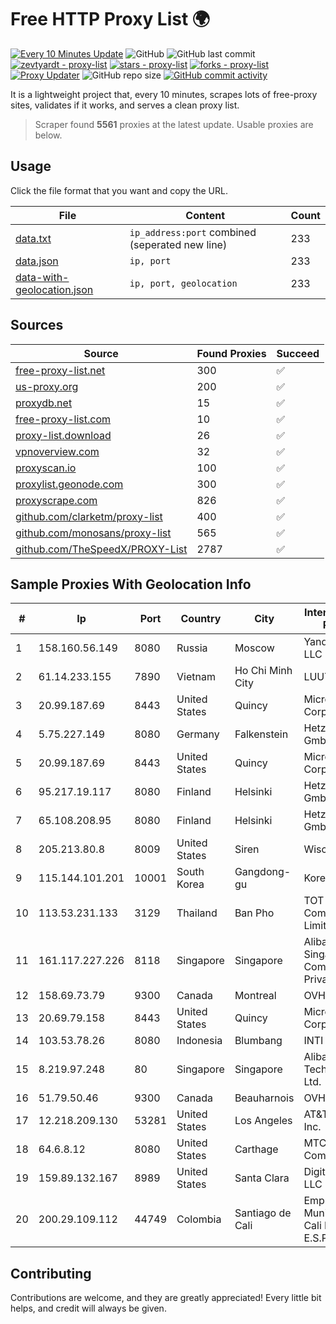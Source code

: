 
# Free HTTP Proxy List 🌍

[![Every 10 Minutes Update](https://github.com/mertguvencli/http-proxy-list/actions/workflows/main.yml/badge.svg?branch=main)](https://github.com/mertguvencli/http-proxy-list/actions/workflows/main.yml)
![GitHub](https://img.shields.io/github/license/mertguvencli/http-proxy-list)
![GitHub last commit](https://img.shields.io/github/last-commit/mertguvencli/http-proxy-list)
[![zevtyardt - proxy-list](https://img.shields.io/static/v1?label=zevtyardt&message=proxy-list&color=blue&logo=github)](https://github.com/zevtyardt/proxy-list "Go to GitHub repo")
[![stars - proxy-list](https://img.shields.io/github/stars/zevtyardt/proxy-list?style=social)](https://github.com/zevtyardt/proxy-list)
[![forks - proxy-list](https://img.shields.io/github/forks/zevtyardt/proxy-list?style=social)](https://github.com/zevtyardt/proxy-list)
[![Proxy Updater](https://github.com/zevtyardt/proxy-list/workflows/Proxy%20Updater/badge.svg)](https://github.com/zevtyardt/proxy-list/actions?query=workflow:"Proxy+Updater")
![GitHub repo size](https://img.shields.io/github/repo-size/zevtyardt/proxy-list)
[![GitHub commit activity](https://img.shields.io/github/commit-activity/m/zevtyardt/proxy-list?logo=commits)](https://github.com/zevtyardt/proxy-list/commits/main)

It is a lightweight project that, every 10 minutes, scrapes lots of free-proxy sites, validates if it works, and serves a clean proxy list.

> Scraper found **5561** proxies at the latest update. Usable proxies are below.

## Usage

Click the file format that you want and copy the URL.

|File|Content|Count|
|----|-------|-----|
|[data.txt](https://raw.githubusercontent.com/mertguvencli/http-proxy-list/main/proxy-list/data.txt)|`ip_address:port` combined (seperated new line)|233|
|[data.json](https://raw.githubusercontent.com/mertguvencli/http-proxy-list/main/proxy-list/data.json)|`ip, port`|233|
|[data-with-geolocation.json](https://raw.githubusercontent.com/mertguvencli/http-proxy-list/main/proxy-list/data-with-geolocation.json)|`ip, port, geolocation`|233|

## Sources

|Source|Found Proxies|Succeed|
|------|-------------|-------|
|[free-proxy-list.net](https://free-proxy-list.net)|300|✅|
|[us-proxy.org](https://www.us-proxy.org)|200|✅|
|[proxydb.net](http://proxydb.net)|15|✅|
|[free-proxy-list.com](https://free-proxy-list.com/?page=&port=&type%5B%5D=http&type%5B%5D=https&up_time=0&search=Search)|10|✅|
|[proxy-list.download](https://www.proxy-list.download/HTTP)|26|✅|
|[vpnoverview.com](https://vpnoverview.com/privacy/anonymous-browsing/free-proxy-servers)|32|✅|
|[proxyscan.io](https://www.proxyscan.io)|100|✅|
|[proxylist.geonode.com](https://proxylist.geonode.com/api/proxy-list?limit=300&page=1&sort_by=lastChecked&sort_type=desc&protocols=http,https)|300|✅|
|[proxyscrape.com](https://api.proxyscrape.com/v2/?request=displayproxies&protocol=http&timeout=10000&country=all&ssl=all&anonymity=all)|826|✅|
|[github.com/clarketm/proxy-list](https://raw.githubusercontent.com/clarketm/proxy-list/master/proxy-list-raw.txt)|400|✅|
|[github.com/monosans/proxy-list](https://raw.githubusercontent.com/monosans/proxy-list/main/proxies/http.txt)|565|✅|
|[github.com/TheSpeedX/PROXY-List](https://raw.githubusercontent.com/TheSpeedX/PROXY-List/master/http.txt)|2787|✅|


## Sample Proxies With Geolocation Info

|#|Ip|Port|Country|City|Internet Service Provider|
|-|--|----|-------|----|-------------------------|
|1|158.160.56.149|8080|Russia|Moscow|Yandex.Cloud LLC|
|2|61.14.233.155|7890|Vietnam|Ho Chi Minh City|LUUTRUSO|
|3|20.99.187.69|8443|United States|Quincy|Microsoft Corporation|
|4|5.75.227.149|8080|Germany|Falkenstein|Hetzner Online GmbH|
|5|20.99.187.69|8443|United States|Quincy|Microsoft Corporation|
|6|95.217.19.117|8080|Finland|Helsinki|Hetzner Online GmbH|
|7|65.108.208.95|8080|Finland|Helsinki|Hetzner Online GmbH|
|8|205.213.80.8|8009|United States|Siren|WiscNet|
|9|115.144.101.201|10001|South Korea|Gangdong-gu|Korea Telecom|
|10|113.53.231.133|3129|Thailand|Ban Pho|TOT Public Company Limited|
|11|161.117.227.226|8118|Singapore|Singapore|Alibaba.com Singapore E-Commerce Private Limited|
|12|158.69.73.79|9300|Canada|Montreal|OVH SAS|
|13|20.69.79.158|8443|United States|Quincy|Microsoft Corporation|
|14|103.53.78.26|8080|Indonesia|Blumbang|INTI|
|15|8.219.97.248|80|Singapore|Singapore|Alibaba (US) Technology Co., Ltd.|
|16|51.79.50.46|9300|Canada|Beauharnois|OVH SAS|
|17|12.218.209.130|53281|United States|Los Angeles|AT&T Services, Inc.|
|18|64.6.8.12|8080|United States|Carthage|MTC Communications|
|19|159.89.132.167|8989|United States|Santa Clara|DigitalOcean, LLC|
|20|200.29.109.112|44749|Colombia|Santiago de Cali|Empresas Municipales De Cali E.i.c.e. E.S.P.|



## Contributing

Contributions are welcome, and they are greatly appreciated! Every
little bit helps, and credit will always be given.

